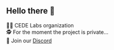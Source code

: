 ## Hello there 👋


🙋‍♀️ CEDE Labs organization <br>
🕵️ For the moment the project is private... <br>
👻 Join our [Discord](https://discord.gg/V7hgKf6NWf) <br>
